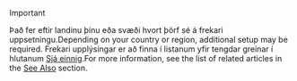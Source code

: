 > [!IMPORTANT]
> <span data-ttu-id="c0b31-101">Það fer eftir landinu þínu eða svæði hvort þörf sé á frekari uppsetningu.</span><span class="sxs-lookup"><span data-stu-id="c0b31-101">Depending on your country or region, additional setup may be required.</span></span> <span data-ttu-id="c0b31-102">Frekari upplýsingar er að finna í listanum yfir tengdar greinar í hlutanum [Sjá einnig](#see-also).</span><span class="sxs-lookup"><span data-stu-id="c0b31-102">For more information, see the list of related articles in the [See Also](#see-also) section.</span></span>  